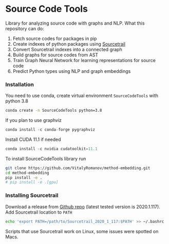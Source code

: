 # Source Code Tools
Library for analyzing source code with graphs and NLP. What this repository can do:

1. Fetch source codes for packages in pip
2. Create indexes of python packages using [Sourcetrail](https://www.sourcetrail.com)
3. Convert Sourcetrail indexes into a connected graph
4. Build graphs for source codes from AST
5. Train Graph Neural Network for learning representations for source code
6. Predict Python types using NLP and graph embeddings

### Installation

You need to use conda, create virtual environment `SourceCodeTools` with python 3.8
```bash
conda create -n SourceCodeTools python=3.8
```

If you plan to use graphviz
```python
conda install -c conda-forge pygraphviz
```

Install CUDA 11.1 if needed
```python
conda install -c nvidia cudatoolkit=11.1
```

To install SourceCodeTools library run
```bash
git clone https://github.com/VitalyRomanov/method-embedding.git
cd method-embedding
pip install -e .
# pip install -e .[gpu]
```

### Installing Sourcetrail
Download a release from [Github repo](https://github.com/CoatiSoftware/Sourcetrail/releases) (latest tested version is 2020.1.117). Add Sourcetrail location to `PATH`
```bash
echo 'export PATH=/path/to/Sourcetrail_2020_1_117:$PATH' >> ~/.bashrc
```
Scripts that use Sourcetrail work on Linux, some issues were spotted on Macs. 